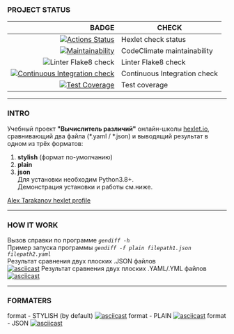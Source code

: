 ### PROJECT STATUS  
| BADGE | CHECK |
|------:|-------|
| [![Actions Status](https://github.com/alexartoff/python-project-lvl2/workflows/hexlet-check/badge.svg)](https://github.com/alexartoff/python-project-lvl2/actions) | Hexlet check status |
| [![Maintainability](https://api.codeclimate.com/v1/badges/28a5c55358d65b95915b/maintainability)](https://codeclimate.com/github/alexartoff/python-project-lvl2/maintainability) | CodeClimate maintainability |
| ![Linter Flake8 check](https://github.com/alexartoff/python-project-lvl2/actions/workflows/mylint.yml/badge.svg) | Linter Flake8 check |
| [![Continuous Integration check](https://github.com/alexartoff/python-project-lvl2/actions/workflows/python-package.yml/badge.svg)](https://github.com/alexartoff/python-project-lvl2/actions/workflows/python-package.yml) | Continuous Integration check |
| [![Test Coverage](https://api.codeclimate.com/v1/badges/28a5c55358d65b95915b/test_coverage)](https://codeclimate.com/github/alexartoff/python-project-lvl2/test_coverage) | Test coverage |
   
***
### INTRO  
Учебный проект **"Вычислитель различий"** онлайн-школы [hexlet.io](https://ru.hexlet.io), сравнивающий два файла (*.yaml / *.json) и выводящий результат в одном из трёх форматов: 
1. **stylish** (формат по-умолчанию) 
2. **plain** 
3. **json**   
Для установки необходим Python3.8+.   
Демонстрация установки и работы см.ниже.  
   
[Alex Tarakanov hexlet profile](https://ru.hexlet.io/u/alexartoff)  
   
***
### HOW IT WORK  
Вызов справки по программе    *`gendiff -h`*   
Пример запуска программы    *`gendiff -f plain filepath1.json filepath2.yaml`*   
Результат сравнения двух плоских .JSON файлов    
[![asciicast](https://asciinema.org/a/PDgAPrjcFaLvYXwX3yKFuV4UY.svg)](https://asciinema.org/a/PDgAPrjcFaLvYXwX3yKFuV4UY)
Результат сравнения двух плоских .YAML/.YML файлов  
[![asciicast](https://asciinema.org/a/1vq8tKrfcqSqovJMj7tcffCXe.svg)](https://asciinema.org/a/1vq8tKrfcqSqovJMj7tcffCXe)
***
### FORMATERS  
format - STYLISH (by default) 
[![asciicast](https://asciinema.org/a/6BI9ls4aMZSZhzgBQ7AqgC01K.svg)](https://asciinema.org/a/6BI9ls4aMZSZhzgBQ7AqgC01K) 
format - PLAIN 
[![asciicast](https://asciinema.org/a/vJNWMsC1on6JZD9G0i00kjTvv.svg)](https://asciinema.org/a/vJNWMsC1on6JZD9G0i00kjTvv) 
format - JSON 
[![asciicast](https://asciinema.org/a/p3vZysM7szxjumo2wCHG9MR70.svg)](https://asciinema.org/a/p3vZysM7szxjumo2wCHG9MR70) 